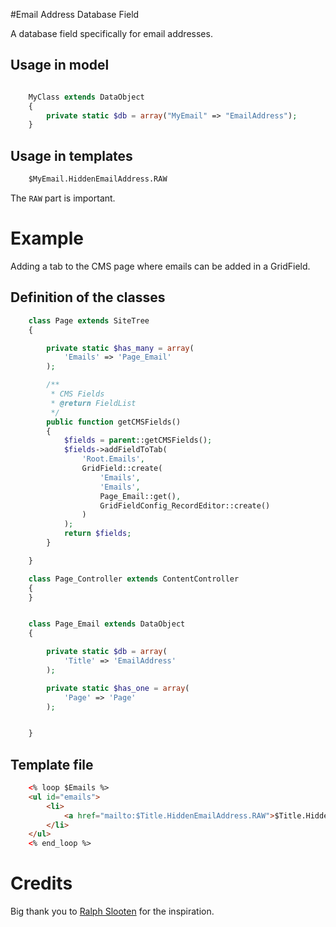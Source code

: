 #Email Address Database Field

A database field specifically for email addresses.

## Usage in model

```php

    MyClass extends DataObject
    {
        private static $db = array("MyEmail" => "EmailAddress");
    }
```

## Usage in templates
 
```html
    $MyEmail.HiddenEmailAddress.RAW
```

The `RAW` part is important.

# Example

Adding a tab to the CMS page where emails can be added in a GridField.

## Definition of the classes

```php
    class Page extends SiteTree
    {

        private static $has_many = array(
            'Emails' => 'Page_Email'
        );

        /**
         * CMS Fields
         * @return FieldList
         */
        public function getCMSFields()
        {
            $fields = parent::getCMSFields();
            $fields->addFieldToTab(
                'Root.Emails',
                GridField::create(
                    'Emails',
                    'Emails',
                    Page_Email::get(),
                    GridFieldConfig_RecordEditor::create()
                )
            );
            return $fields;
        }

    }

    class Page_Controller extends ContentController 
    {
    }


    class Page_Email extends DataObject
    {

        private static $db = array(
            'Title' => 'EmailAddress'
        );

        private static $has_one = array(
            'Page' => 'Page'
        );


    }
```

## Template file

```html
    <% loop $Emails %>
    <ul id="emails">
        <li>
            <a href="mailto:$Title.HiddenEmailAddress.RAW">$Title.HiddenEmailAddress.RAW</a>
        </li>
    </ul>
    <% end_loop %>
```

# Credits

Big thank you to [Ralph Slooten](https://github.com/axllent) for the inspiration.
